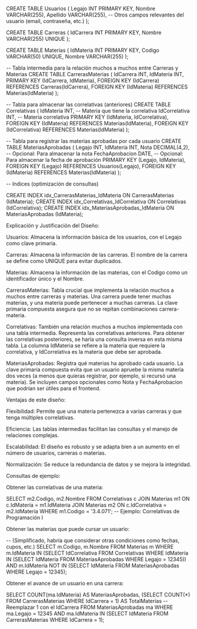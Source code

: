 CREATE TABLE Usuarios (
    Legajo INT PRIMARY KEY,
    Nombre VARCHAR(255),
    Apellido VARCHAR(255),
    -- Otros campos relevantes del usuario (email, contraseña, etc.)
);

CREATE TABLE Carreras (
    IdCarrera INT PRIMARY KEY,
    Nombre VARCHAR(255) UNIQUE
);

CREATE TABLE Materias (
    IdMateria INT PRIMARY KEY,
    Codigo VARCHAR(50) UNIQUE,
    Nombre VARCHAR(255)
);

-- Tabla intermedia para la relación muchos a muchos entre Carreras y Materias
CREATE TABLE CarrerasMaterias (
    IdCarrera INT,
    IdMateria INT,
    PRIMARY KEY (IdCarrera, IdMateria),
    FOREIGN KEY (IdCarrera) REFERENCES Carreras(IdCarrera),
    FOREIGN KEY (IdMateria) REFERENCES Materias(IdMateria)
);

-- Tabla para almacenar las correlativas (anteriores)
CREATE TABLE Correlativas (
    IdMateria INT,  -- Materia que tiene la correlativa
    IdCorrelativa INT, -- Materia correlativa
    PRIMARY KEY (IdMateria, IdCorrelativa),
    FOREIGN KEY (IdMateria) REFERENCES Materias(IdMateria),
    FOREIGN KEY (IdCorrelativa) REFERENCES Materias(IdMateria)
);


-- Tabla para registrar las materias aprobadas por cada usuario
CREATE TABLE MateriasAprobadas (
    Legajo INT,
    IdMateria INT,
    Nota DECIMAL(4,2), -- Opcional: Para almacenar la nota
    FechaAprobacion DATE, -- Opcional: Para almacenar la fecha de aprobación
    PRIMARY KEY (Legajo, IdMateria),
    FOREIGN KEY (Legajo) REFERENCES Usuarios(Legajo),
    FOREIGN KEY (IdMateria) REFERENCES Materias(IdMateria)
);



-- Indices (optimización de consultas)

CREATE INDEX idx_CarrerasMaterias_IdMateria ON CarrerasMaterias (IdMateria);
CREATE INDEX idx_Correlativas_IdCorrelativa ON Correlativas (IdCorrelativa);
CREATE INDEX idx_MateriasAprobadas_IdMateria ON MateriasAprobadas (IdMateria);



Explicación y Justificación del Diseño:

Usuarios: Almacena la información básica de los usuarios, con el Legajo como clave primaria.

Carreras: Almacena la información de las carreras. El nombre de la carrera se define como UNIQUE para evitar duplicados.

Materias: Almacena la información de las materias, con el Codigo como un identificador único y el Nombre.

CarrerasMaterias: Tabla crucial que implementa la relación muchos a muchos entre carreras y materias. Una carrera puede tener muchas materias, y una materia puede pertenecer a muchas carreras. La clave primaria compuesta asegura que no se repitan combinaciones carrera-materia.

Correlativas: También una relación muchos a muchos implementada con una tabla intermedia. Representa las correlativas anteriores. Para obtener las correlativas posteriores, se haría una consulta inversa en esta misma tabla. La columna IdMateria se refiere a la materia que requiere la correlativa, y IdCorrelativa es la materia que debe ser aprobada.

MateriasAprobadas: Registra qué materias ha aprobado cada usuario. La clave primaria compuesta evita que un usuario apruebe la misma materia dos veces (a menos que quieras registrar, por ejemplo, si recursó una materia). Se incluyen campos opcionales como Nota y FechaAprobacion que podrían ser útiles para el frontend.

Ventajas de este diseño:

Flexibilidad: Permite que una materia pertenezca a varias carreras y que tenga múltiples correlativas.

Eficiencia: Las tablas intermedias facilitan las consultas y el manejo de relaciones complejas.

Escalabilidad: El diseño es robusto y se adapta bien a un aumento en el número de usuarios, carreras o materias.

Normalización: Se reduce la redundancia de datos y se mejora la integridad.

Consultas de ejemplo:

Obtener las correlativas de una materia:

SELECT m2.Codigo, m2.Nombre
FROM Correlativas c
JOIN Materias m1 ON c.IdMateria = m1.IdMateria
JOIN Materias m2 ON c.IdCorrelativa = m2.IdMateria
WHERE m1.Codigo = '3.4.071'; --  Ejemplo: Correlativas de Programación I



Obtener las materias que puede cursar un usuario:

--  (Simplificado, habría que considerar otras condiciones como fechas, cupos, etc.)
SELECT m.Codigo, m.Nombre
FROM Materias m
WHERE m.IdMateria IN (SELECT IdCorrelativa FROM Correlativas WHERE IdMateria IN (SELECT IdMateria FROM MateriasAprobadas WHERE Legajo = 12345))
  AND m.IdMateria NOT IN (SELECT IdMateria FROM MateriasAprobadas WHERE Legajo = 12345);



Obtener el avance de un usuario en una carrera:

SELECT COUNT(ma.IdMateria) AS MateriasAprobadas, (SELECT COUNT(*) FROM CarrerasMaterias WHERE IdCarrera = 1) AS TotalMaterias -- Reemplazar 1 con el IdCarrera
FROM MateriasAprobadas ma
WHERE ma.Legajo = 12345  AND ma.IdMateria IN (SELECT IdMateria FROM CarrerasMaterias WHERE IdCarrera = 1);


